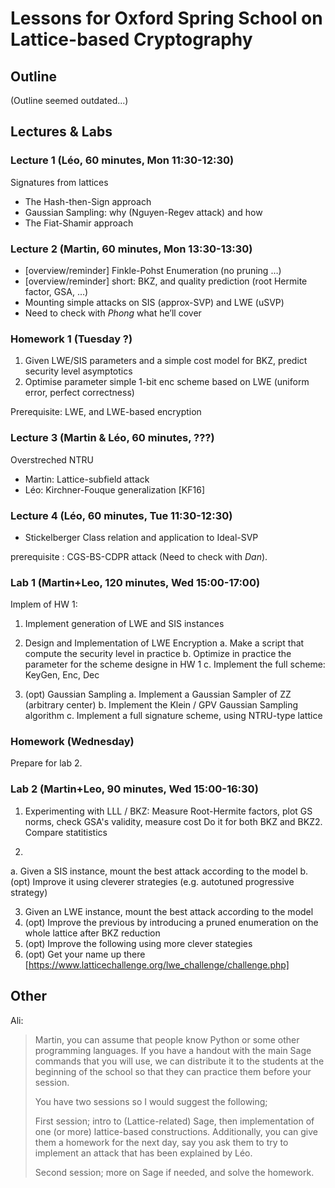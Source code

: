 # Lessons for Oxford Spring School on Lattice-based Cryptography

## Outline ##

(Outline seemed outdated...)

## Lectures & Labs ##

### Lecture 1 (Léo, 60 minutes, Mon 11:30-12:30)

Signatures from lattices
- The Hash-then-Sign approach
- Gaussian Sampling: why (Nguyen-Regev attack) and how
- The Fiat-Shamir approach

### Lecture 2 (Martin, 60 minutes, Mon 13:30-13:30)

- [overview/reminder] Finkle-Pohst Enumeration (no pruning …)
- [overview/reminder] short: BKZ, and quality prediction (root Hermite factor, GSA, …)
- Mounting simple attacks on SIS (approx-SVP) and LWE (uSVP) 
- Need to check with *Phong* what he’ll cover

### Homework 1 (Tuesday ?)

1. Given LWE/SIS parameters and a simple cost model for BKZ, predict security level asymptotics
2. Optimise parameter simple 1-bit enc scheme based on LWE (uniform error, perfect correctness)

Prerequisite: LWE, and LWE-based encryption

### Lecture 3 (Martin & Léo, 60 minutes, ???)

Overstreched NTRU
- Martin: Lattice-subfield attack
- Léo: Kirchner-Fouque generalization [KF16]

### Lecture 4 (Léo, 60 minutes, Tue 11:30-12:30)

- Stickelberger Class relation and application to Ideal-SVP

prerequisite : CGS-BS-CDPR attack (Need to check with *Dan*).

### Lab 1 (Martin+Leo, 120 minutes, Wed 15:00-17:00)

Implem of HW 1:
1. Implement generation of LWE and SIS instances

2. Design and Implementation of LWE Encryption
  a. Make a script that compute the security level in practice
  b. Optimize in practice the parameter for the scheme designe in HW 1
  c. Implement the full scheme: KeyGen, Enc, Dec

3. (opt) Gaussian Sampling
  a. Implement a Gaussian Sampler of ZZ (arbitrary center)
  b. Implement the Klein / GPV Gaussian Sampling algorithm
  c. Implement a full signature scheme, using NTRU-type lattice

### Homework (Wednesday)

Prepare for lab 2.

### Lab 2 (Martin+Leo, 90 minutes, Wed 15:00-16:30)

1. Experimenting with LLL / BKZ:
Measure Root-Hermite factors, plot GS norms, check GSA's validity, measure cost
Do it for both BKZ and BKZ2. Compare statitistics

2. 
  a. Given a SIS instance, mount the best attack according to the model
  b. (opt) Improve it using cleverer strategies (e.g. autotuned progressive strategy)

3. Given an LWE instance, mount the best attack according to the model
4. (opt) Improve the previous by introducing a pruned enumeration on the whole lattice after BKZ reduction
5. (opt) Improve the following using more clever stategies
6. (opt) Get your name up there [https://www.latticechallenge.org/lwe_challenge/challenge.php]

## Other ##

Ali:  
> Martin, you can assume that people know Python or some other programming languages. If you have a handout with the main Sage commands that you will use, we can distribute it to the students at the beginning of the school so that they can practice them before your session. 
>  
> You have two sessions so I would suggest the following;
>  
> First session; intro to (Lattice-related) Sage, then implementation of one (or more) lattice-based constructions. Additionally, you can give them a homework for the next day, say you ask them to try to implement an attack that has been explained by Léo.
>  
> Second session; more on Sage if needed, and solve the homework.

